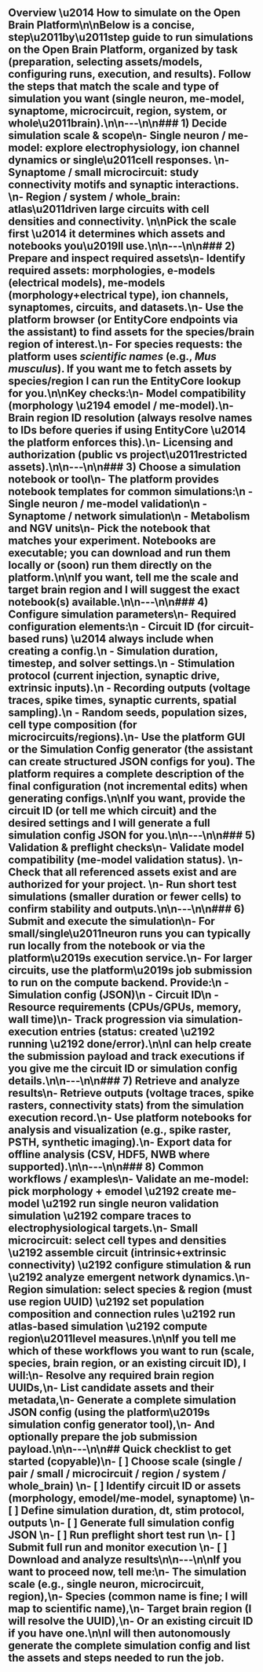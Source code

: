 ## Overview \u2014 How to simulate on the Open Brain Platform\n\nBelow is a concise, step\u2011by\u2011step guide to run simulations on the Open Brain Platform, organized by task (preparation, selecting assets/models, configuring runs, execution, and results). Follow the steps that match the scale and type of simulation you want (single neuron, me-model, synaptome, microcircuit, region, system, or whole\u2011brain).\n\n---\n\n### 1) Decide simulation scale & scope\n- **Single neuron / me-model**: explore electrophysiology, ion channel dynamics or single\u2011cell responses.  \n- **Synaptome / small microcircuit**: study connectivity motifs and synaptic interactions.  \n- **Region / system / whole_brain**: atlas\u2011driven large circuits with cell densities and connectivity.  \n\nPick the scale first \u2014 it determines which assets and notebooks you\u2019ll use.\n\n---\n\n### 2) Prepare and inspect required assets\n- Identify required assets: **morphologies**, **e-models** (electrical models), **me-models** (morphology+electrical type), **ion channels**, **synaptomes**, **circuits**, and **datasets**.\n- Use the platform browser (or EntityCore endpoints via the assistant) to find assets for the species/brain region of interest.\n- For species requests: the platform uses *scientific names* (e.g., *Mus musculus*). If you want me to fetch assets by species/region I can run the EntityCore lookup for you.\n\nKey checks:\n- Model compatibility (morphology \u2194 emodel / me-model).\n- Brain region ID resolution (always resolve names to IDs before queries if using EntityCore \u2014 the platform enforces this).\n- Licensing and authorization (public vs project\u2011restricted assets).\n\n---\n\n### 3) Choose a simulation notebook or tool\n- The platform provides notebook templates for common simulations:\n  - Single neuron / me-model validation\n  - Synaptome / network simulation\n  - Metabolism and NGV units\n- Pick the notebook that matches your experiment. Notebooks are executable; you can download and run them locally or (soon) run them directly on the platform.\n\nIf you want, tell me the scale and target brain region and I will suggest the exact notebook(s) available.\n\n---\n\n### 4) Configure simulation parameters\n- Required configuration elements:\n  - Circuit ID (for circuit-based runs) \u2014 always include when creating a config.\n  - Simulation duration, timestep, and solver settings.\n  - Stimulation protocol (current injection, synaptic drive, extrinsic inputs).\n  - Recording outputs (voltage traces, spike times, synaptic currents, spatial sampling).\n  - Random seeds, population sizes, cell type composition (for microcircuits/regions).\n- Use the platform GUI or the Simulation Config generator (the assistant can create structured JSON configs for you). The platform requires a complete description of the final configuration (not incremental edits) when generating configs.\n\nIf you want, provide the circuit ID (or tell me which circuit) and the desired settings and I will generate a full simulation config JSON for you.\n\n---\n\n### 5) Validation & preflight checks\n- Validate model compatibility (me-model validation status).  \n- Check that all referenced assets exist and are authorized for your project.  \n- Run short test simulations (smaller duration or fewer cells) to confirm stability and outputs.\n\n---\n\n### 6) Submit and execute the simulation\n- For small/single\u2011neuron runs you can typically run locally from the notebook or via the platform\u2019s execution service.\n- For larger circuits, use the platform\u2019s job submission to run on the compute backend. Provide:\n  - Simulation config (JSON)\n  - Circuit ID\n  - Resource requirements (CPUs/GPUs, memory, wall time)\n- Track progression via simulation-execution entries (status: created \u2192 running \u2192 done/error).\n\nI can help create the submission payload and track executions if you give me the circuit ID or simulation config details.\n\n---\n\n### 7) Retrieve and analyze results\n- Retrieve outputs (voltage traces, spike rasters, connectivity stats) from the simulation execution record.\n- Use platform notebooks for analysis and visualization (e.g., spike raster, PSTH, synthetic imaging).\n- Export data for offline analysis (CSV, HDF5, NWB where supported).\n\n---\n\n### 8) Common workflows / examples\n- Validate an me-model: pick morphology + emodel \u2192 create me-model \u2192 run single neuron validation simulation \u2192 compare traces to electrophysiological targets.\n- Small microcircuit: select cell types and densities \u2192 assemble circuit (intrinsic+extrinsic connectivity) \u2192 configure stimulation & run \u2192 analyze emergent network dynamics.\n- Region simulation: select species & region (must use region UUID) \u2192 set population composition and connection rules \u2192 run atlas-based simulation \u2192 compute region\u2011level measures.\n\nIf you tell me which of these workflows you want to run (scale, species, brain region, or an existing circuit ID), I will:\n- Resolve any required brain region UUIDs,\n- List candidate assets and their metadata,\n- Generate a complete simulation JSON config (using the platform\u2019s simulation config generator tool),\n- And optionally prepare the job submission payload.\n\n---\n\n## Quick checklist to get started (copyable)\n- [ ] Choose scale (single / pair / small / microcircuit / region / system / whole_brain)  \n- [ ] Identify circuit ID or assets (morphology, emodel/me-model, synaptome)  \n- [ ] Define simulation duration, dt, stim protocol, outputs  \n- [ ] Generate full simulation config JSON  \n- [ ] Run preflight short test run  \n- [ ] Submit full run and monitor execution  \n- [ ] Download and analyze results\n\n---\n\nIf you want to proceed now, tell me:\n- The simulation scale (e.g., single neuron, microcircuit, region),\n- Species (common name is fine; I will map to scientific name),\n- Target brain region (I will resolve the UUID),\n- Or an existing circuit ID if you have one.\n\nI will then autonomously generate the complete simulation config and list the assets and steps needed to run the job.